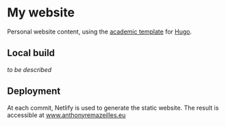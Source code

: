 # My website

Personal website content, using the [academic template](https://wowchemy.com) for [Hugo](https://github.com/gohugoio/hugo).

## Local build

_to be described_

## Deployment

At each commit, Netlify is used to generate the static website.
The result is accessible at www.anthonyremazeilles.eu
